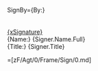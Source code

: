 SignBy={By:}<br><br><br><u>{xSignature}</u><br>{Name:} {Signer.Name.Full}<br/>{Title:} {Signer.Title}

=[zF/Agt/0/Frame/Sign/0.md]
